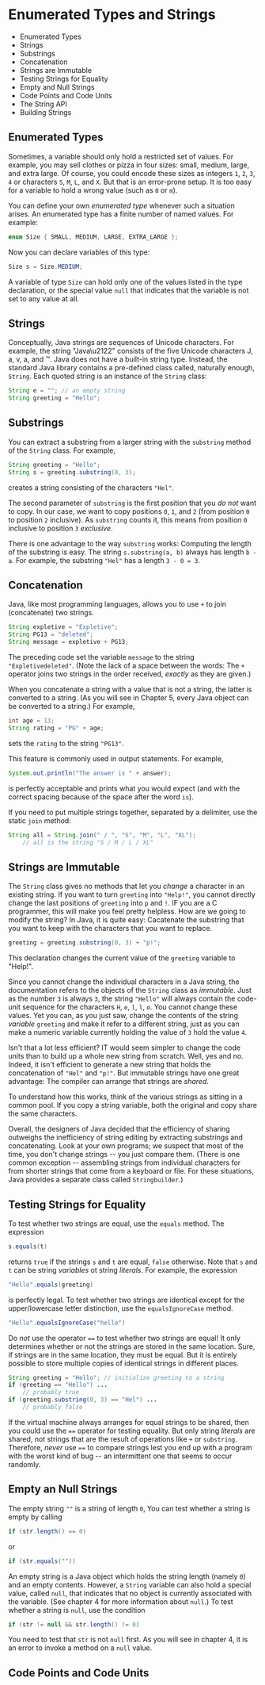 # Enumerated Types and Strings

- Enumerated Types
- Strings
- Substrings
- Concatenation
- Strings are Immutable
- Testing Strings for Equality
- Empty and Null Strings
- Code Points and Code Units
- The String API
- Building Strings

## Enumerated Types

Sometimes, a variable should only hold a restricted set of values. For example, you may sell clothes or pizza in four sizes: small, medium, large, and extra large. Of course, you could encode these sizes as integers `1`, `2`, `3`, `4` or characters `S`, `M`, `L`, and `X`. But that is an error-prone setup. It is too easy for a variable to hold a wrong value (such as `0` or `m`).

You can define your own _enumerated type_ whenever such a situation arises. An enumerated type has a finite number of named values. For example:

```Java
enum Size { SMALL, MEDIUM, LARGE, EXTRA_LARGE };
```

Now you can declare variables of this type:

```Java
Size s = Size.MEDIUM;
```

A variable of type `Size` can hold only one of the values listed in the type declaration, or the special value `null` that indicates that the variable is not set to any value at all.

## Strings

Conceptually, Java strings are sequences of Unicode characters. For example, the string "Java\u2122" consists of the five Unicode characters J, a, v, a, and &trade;. Java does not have a built-in string type. Instead, the standard Java library contains a pre-defined class called, naturally enough, `String`. Each quoted string is an instance of the `String` class:

```Java
String e = ""; // an empty string
String greeting = "Hello";
```

## Substrings

You can extract a substring from a larger string with the `substring` method of the `String` class. For example,

```Java
String greeting = "Hello";
String s = greeting.substring(0, 3);
```

creates a string consisting of the characters `"Hel"`.

The second parameter of `substring` is the first position that you _do not_ want to copy. In our case, we want to copy positions `0`, `1`, and `2` (from position `0` to position `2` inclusive). As `substring` counts it, this means from position `0` inclusive to position `3` _exclusive_.

There is one advantage to the way `substring` works: Computing the length of the substring is easy. The string `s.substring(a, b)` always has length `b - a`. For example, the substring `"Hel"` has a length `3 - 0 = 3`.

## Concatenation

Java, like most programming languages, allows you to use `+` to join (concatenate) two strings.

```Java
String expletive = "Expletive";
String PG13 = "deleted";
String message = expletive + PG13;
```

The preceding code set the variable `message` to the string `"Expletivedeleted"`. (Note the lack of a space between the words: The `+` operator joins two strings in the order received, _exactly_ as they are given.)

When you concatenate a string with a value that is not a string, the latter is converted to a string. (As you will see in Chapter 5, every Java object can be converted to a string.) For example,

```Java
int age = 13;
String rating = "PG" + age;
```

sets the `rating` to the string `"PG13"`.

This feature is commonly used in output statements. For example,

```Java
System.out.println("The answer is " + answer);
```

is perfectly acceptable and prints what you would expect (and with the correct spacing because of the space after the word `is`).

If you need to put multiple strings together, separated by a delimiter, use the static `join` method:

```Java
String all = String.join(" / ", "S", "M", "L", "XL");
    // all is the string "S / M / L / XL"
```

## Strings are Immutable

The `String` class gives no methods that let you _change_ a character in an existing string. If you want to turn `greeting` into `"Help!"`, you cannot directly change the last positions of `greeting` into `p` and `!`. IF you are a C programmer, this will make you feel pretty helpless. How are we going to modify the string? In Java, it is quite easy: Cacatenate the substring that you want to keep with the characters that you want to replace.

```Java
greeting = greeting.substring(0, 3) + "p!";
```

This declaration changes the current value of the `greeting` variable to "Help!".

Since you cannot change the individual characters in a Java string, the documentation refers to the objects of the `String` class as _immutable_. Just as the number `3` is always `3`, the string `"Hello"` will always contain the code-unit sequence for the characters `H`, `e`, `l`, `l`, `o`. You cannot change these values. Yet you can, as you just saw, change the contents of the string _variable_ `greeting` and make it refer to a different string, just as you can make a numeric variable currently holding the value of `3` hold the value `4`.

Isn't that a lot less efficient? IT would seem simpler to change the code units than to build up a whole new string from scratch. Well, yes and no. Indeed, it isn't efficient to generate a new string that holds the concatenation of `"Hel"` and `"p!"`. But immutable strings have one great advantage: The compiler can arrange that strings are _shared_.

To understand how this works, think of the various strings as sitting in a common pool. If you copy a string variable, both the original and copy share the same characters.

Overall, the designers of Java decided that the efficiency of sharing outweighs the inefficiency of string editing by extracting substrings and concatenating. Look at your own programs; we suspect that most of the time, you don't change strings -- you just compare them. (There is one common exception -- assembling strings from individual characters for from shorter strings that come from a keyboard or file. For these situations, Java provides a separate class called `Stringbuilder`.)

## Testing Strings for Equality

To test whether two strings are equal, use the `equals` method. The expression

```Java
s.equals(t)
```

returns `true` if the strings `s` and `t` are equal, `false` otherwise. Note that `s` and `t` can be string _variables_ ot string _literals_. For example, the expression

```Java
"Hello".equals(greeting)
```

is perfectly legal. To test whether two strings are identical except for the upper/lowercase letter distinction, use the `equalsIgnoreCase` method.

```Java
"Hello".equalsIgnoreCase("hello")
```

Do _not_ use the operator `==` to test whether two strings are equal! It only determines whether or not the strings are stored in the same location. Sure, if strings are in the same location, they must be equal. But it is entirely possible to store multiple copies of identical strings in different places.

```Java
String greeting = "Hello"; // initialize greeting to a string
if (greeting == "Hello") ...
    // probably true
if (greeting.substring(0, 3) == "Hel") ...
    // probably false
```

If the virtual machine always arranges for equal strings to be shared, then you could use the `==` operator for testing equality. But only string _literals_ are shared, not strings that are the result of operations like `+` or `substring`. Therefore, _never_ use `==` to compare strings lest you end up with a program with the worst kind of bug -- an intermittent one that seems to occur randomly.

## Empty an Null Strings

The empty string `""` is a string of length `0`, You can test whether a string is empty by calling

```Java
if (str.length() == 0)
```

or 

```Java
if (str.equals(""))
```

An empty string is a Java object which holds the string length (namely `0`) and an empty contents. However, a `String` variable can also hold a special value, called `null`, that indicates that no object is currently associated with the variable. (See chapter 4 for more information about `null`.) To test whether a string is `null`, use the condition

```Java
if (str != null && str.length() != 0)
```

You need to test that `str` is not `null` first. As you will see in chapter 4, it is an error to invoke a method on a `null` value.

## Code Points and Code Units

